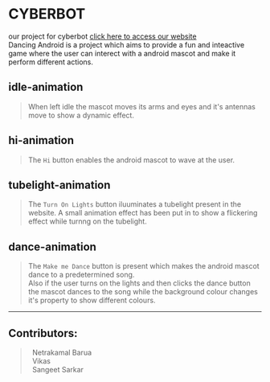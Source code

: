 # **CYBERBOT**
our project for cyberbot 
[click here to access our website](https://seekers-cyberbot4.netlify.app)
<br>
Dancing Android is a project which aims to provide a fun and inteactive game where the user can interect with a android mascot and make it perform different actions.
<br>
## **idle-animation**
> When left idle the mascot moves its arms and eyes and it's antennas move to show a dynamic effect.

## **hi-animation**
> The `Hi` button enables the android mascot to wave at the user.

## **tubelight-animation**
> The `Turn On Lights` button iluuminates a tubelight present in the website. A small animation effect has been put in to show a flickering effect while turnng on the tubelight.

## **dance-animation**
> The `Make me Dance` button is present which makes the android mascot dance to a predetermined song. <br>
Also if the user turns on the lights and then clicks the dance button the mascot dances to the song while the background colour changes it's property to show different colours.

***
## Contributors:
  > &nbsp; Netrakamal Barua <br>
  > &nbsp; Vikas <br>
  > &nbsp; Sangeet Sarkar <br>
